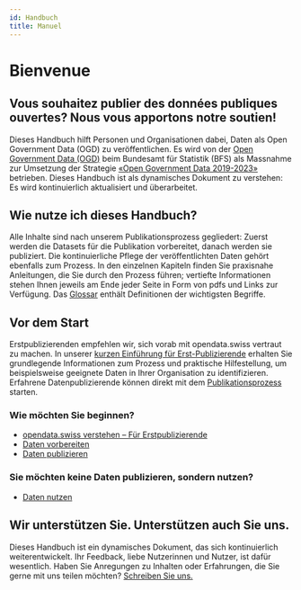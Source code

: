 ```yaml
---
id: Handbuch
title: Manuel
---
```


# Bienvenue

## Vous souhaitez publier des données publiques ouvertes? Nous vous apportons notre soutien!

Dieses Handbuch hilft Personen und Organisationen dabei,
Daten als Open Government Data (OGD) zu veröffentlichen.
Es wird von der
[Open Government Data (OGD)](content/glossar/begriffe.md#term-Open-Government-Data)
beim Bundesamt für Statistik (BFS) als Massnahme zur
Umsetzung der Strategie
[«Open Government Data 2019-2023»](https://www.bfs.admin.ch/bfs/de/home/dienstleistungen/ogd/strategie.html)
betrieben. Dieses Handbuch ist als dynamisches
Dokument zu verstehen: Es wird kontinuierlich aktualisiert
und überarbeitet.

## Wie nutze ich dieses Handbuch?

Alle Inhalte sind nach unserem Publikationsprozess gegliedert:
Zuerst werden die Datasets für die Publikation vorbereitet,
danach werden sie publiziert. Die kontinuierliche Pflege der
veröffentlichten Daten gehört ebenfalls zum Prozess. In den
einzelnen Kapiteln finden Sie praxisnahe Anleitungen, die Sie
durch den Prozess führen; vertiefte Informationen stehen Ihnen
jeweils am Ende jeder Seite in Form von pdfs und Links zur
Verfügung. Das [Glossar](content/glossar/begriffe.md) enthält
Definitionen der wichtigsten Begriffe.

## Vor dem Start

Erstpublizierenden empfehlen wir, sich vorab mit opendata.swiss
vertraut zu machen. In unserer
[kurzen Einführung für Erst-Publizierende](content/vorbereiten/erstpublizierende.md)
erhalten Sie grundlegende Informationen zum Prozess und praktische
Hilfestellung, um beispielsweise geeignete Daten in
Ihrer Organisation zu identifizieren. Erfahrene Datenpublizierende
können direkt mit dem [Publikationsprozess](content/publizieren/publizieren.md) starten.

### Wie möchten Sie beginnen?

- [opendata.swiss verstehen – Für Erstpublizierende](content/vorbereiten/erstpublizierende/opendata-swiss-verstehen.md)
- [Daten vorbereiten](content/vorbereiten/publikationsrichtlinien.md)
- [Daten publizieren](content/publizieren/publizieren.md)

### Sie möchten keine Daten publizieren, sondern nutzen?

- [Daten nutzen](content/nutzen/nutzen.md)

## Wir unterstützen Sie. Unterstützen auch Sie uns.

Dieses Handbuch ist ein dynamisches Dokument, das sich
kontinuierlich weiterentwickelt. Ihr Feedback, liebe
Nutzerinnen und Nutzer, ist dafür wesentlich. Haben Sie
Anregungen zu Inhalten oder Erfahrungen, die Sie gerne
mit uns teilen möchten?
[Schreiben Sie uns.](mailto:opendata\\(at\\)bfs.admin.ch)
